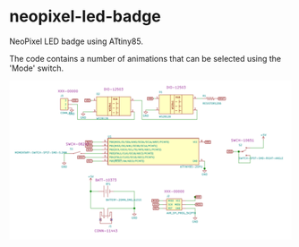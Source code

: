 # neopixel-led-badge

NeoPixel LED badge using ATtiny85.

The code contains a number of animations that can be selected using the 'Mode' switch.

![schematic](https://github.com/Tom-Archer/neopixel-led-badge/blob/master/schematic.png "Schematic")
